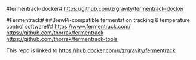 #fermentrack-docker#
https://github.com/zrgravity/fermentrack-docker

#Fermentrack#
##BrewPi-compatible fermentation tracking & temperature control software##
https://www.fermentrack.com/
https://github.com/thorrak/fermentrack
https://github.com/thorrak/fermentrack-tools

This repo is linked to https://hub.docker.com/r/zrgravity/fermentrack
